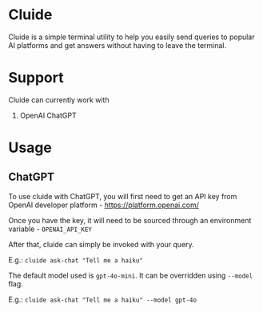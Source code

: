 # Cluide

Cluide is a simple terminal utility to help you easily send queries to popular AI platforms and get answers
without having to leave the terminal.

# Support

Cluide can currently work with

1. OpenAI ChatGPT

# Usage

## ChatGPT

To use cluide with ChatGPT, you will first need to get an API key from OpenAI developer platform - https://platform.openai.com/

Once you have the key, it will need to be sourced through an environment variable - `OPENAI_API_KEY`

After that, cluide can simply be invoked with your query.

E.g.: `cluide ask-chat "Tell me a haiku"`

The default model used is `gpt-4o-mini`. It can be overridden using `--model` flag.

E.g.: `cluide ask-chat "Tell me a haiku" --model gpt-4o`
